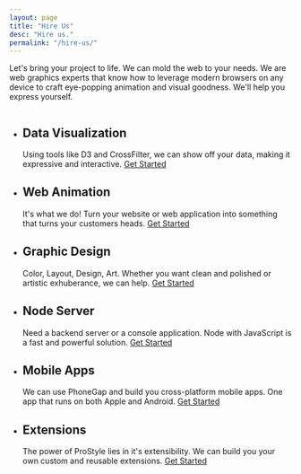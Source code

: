```yaml
---
layout: page
title: "Hire Us"
desc: "Hire us."
permalink: "/hire-us/"
---
```


<div class="teaser b60">Let's bring your project to life. We can mold the web to your needs. We are web graphics experts that know how to leverage modern browsers on any device to craft eye-popping animation and visual goodness. We'll help you express yourself.</div>

<div class="hire row t60">
<div class="columns">
<ul class="small-block-grid-1 medium-block-grid-2 large-block-grid-3">
    <li><a class="noline" href="/web-programming/"><i class="fa fa-bar-chart front-icon"></i></a><h2 class="t50 b20">Data Visualization</h2>
        <p style="text-align:left">Using tools like D3 and CrossFilter, we can show off your data, making it expressive and interactive. <a href="/web-programming/">Get Started</a></p></li>
    <li><a class="noline" href="/custom-animation/"><i class="fa fa-spinner front-icon"></i></a><h2 class="t50 b20">Web Animation</h2>
        <p style="text-align:left">It's what we do! Turn your website or web application into something that turns your customers heads. <a href="/custom-animation/">Get Started</a></p></li>
    <li><a class="noline" href="/web-programming/"><i class="fa fa-picture-o front-icon"></i></a><h2 class="t50 b20">Graphic Design</h2>
        <p style="text-align:left">Color, Layout, Design, Art. Whether you want clean and polished or artistic exhuberance, we can help. <a href="/web-programming/">Get Started</a></p></li>
    <li><a class="noline" href="/web-programming/"><i class="fa fa-jsfiddle front-icon"></i></a><h2 class="t50 b20">Node Server</h2>
        <p style="text-align:left">Need a backend server or a console application. Node with JavaScript is a fast and powerful solution. <a href="/web-programming/">Get Started</a></p></li>
    <li><a class="noline" href="/web-programming/"><i class="fa fa-mobile front-icon"></i></a><h2 class="t50 b20">Mobile Apps</h2>
        <p style="text-align:left">We can use PhoneGap and build you cross-platform mobile apps. One app that runs on both Apple and Android. <a href="/web-programming/">Get Started</a></p></li>
    <li><a class="noline" href="/web-programming/"><i class="fa fa-gears front-icon"></i></a><h2 class="t50 b20">Extensions</h2>
        <p style="text-align:left">The power of ProStyle lies in it's extensibility. We can build you your own custom and reusable extensions. <a href="/web-programming/">Get Started</a></p></li>
</ul>
</div>
</div>